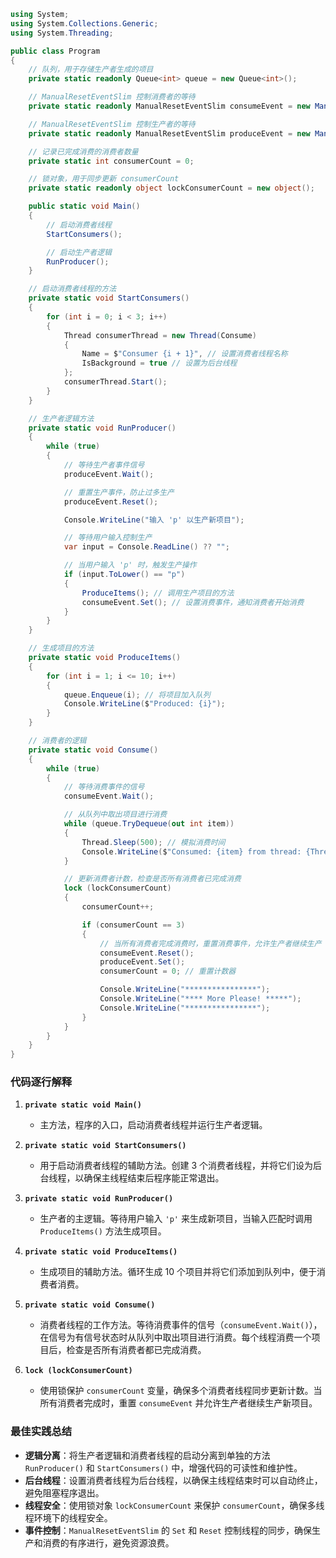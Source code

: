 ```csharp
using System;
using System.Collections.Generic;
using System.Threading;

public class Program
{
    // 队列，用于存储生产者生成的项目
    private static readonly Queue<int> queue = new Queue<int>();

    // ManualResetEventSlim 控制消费者的等待
    private static readonly ManualResetEventSlim consumeEvent = new ManualResetEventSlim(false);

    // ManualResetEventSlim 控制生产者的等待
    private static readonly ManualResetEventSlim produceEvent = new ManualResetEventSlim(true);

    // 记录已完成消费的消费者数量
    private static int consumerCount = 0;

    // 锁对象，用于同步更新 consumerCount
    private static readonly object lockConsumerCount = new object();

    public static void Main()
    {
        // 启动消费者线程
        StartConsumers();

        // 启动生产者逻辑
        RunProducer();
    }

    // 启动消费者线程的方法
    private static void StartConsumers()
    {
        for (int i = 0; i < 3; i++)
        {
            Thread consumerThread = new Thread(Consume)
            {
                Name = $"Consumer {i + 1}", // 设置消费者线程名称
                IsBackground = true // 设置为后台线程
            };
            consumerThread.Start();
        }
    }

    // 生产者逻辑方法
    private static void RunProducer()
    {
        while (true)
        {
            // 等待生产者事件信号
            produceEvent.Wait();

            // 重置生产事件，防止过多生产
            produceEvent.Reset();

            Console.WriteLine("输入 'p' 以生产新项目");

            // 等待用户输入控制生产
            var input = Console.ReadLine() ?? "";

            // 当用户输入 'p' 时，触发生产操作
            if (input.ToLower() == "p")
            {
                ProduceItems(); // 调用生产项目的方法
                consumeEvent.Set(); // 设置消费事件，通知消费者开始消费
            }
        }
    }

    // 生成项目的方法
    private static void ProduceItems()
    {
        for (int i = 1; i <= 10; i++)
        {
            queue.Enqueue(i); // 将项目加入队列
            Console.WriteLine($"Produced: {i}");
        }
    }

    // 消费者的逻辑
    private static void Consume()
    {
        while (true)
        {
            // 等待消费事件的信号
            consumeEvent.Wait();

            // 从队列中取出项目进行消费
            while (queue.TryDequeue(out int item))
            {
                Thread.Sleep(500); // 模拟消费时间
                Console.WriteLine($"Consumed: {item} from thread: {Thread.CurrentThread.Name}");
            }

            // 更新消费者计数，检查是否所有消费者已完成消费
            lock (lockConsumerCount)
            {
                consumerCount++;

                if (consumerCount == 3)
                {
                    // 当所有消费者完成消费时，重置消费事件，允许生产者继续生产
                    consumeEvent.Reset();
                    produceEvent.Set();
                    consumerCount = 0; // 重置计数器

                    Console.WriteLine("****************");
                    Console.WriteLine("**** More Please! *****");
                    Console.WriteLine("****************");
                }
            }
        }
    }
}
```

### 代码逐行解释

1. **`private static void Main()`**  
   - 主方法，程序的入口，启动消费者线程并运行生产者逻辑。

2. **`private static void StartConsumers()`**
   - 用于启动消费者线程的辅助方法。创建 3 个消费者线程，并将它们设为后台线程，以确保主线程结束后程序能正常退出。

3. **`private static void RunProducer()`**
   - 生产者的主逻辑。等待用户输入 `'p'` 来生成新项目，当输入匹配时调用 `ProduceItems()` 方法生成项目。

4. **`private static void ProduceItems()`**
   - 生成项目的辅助方法。循环生成 10 个项目并将它们添加到队列中，便于消费者消费。

5. **`private static void Consume()`**
   - 消费者线程的工作方法。等待消费事件的信号（`consumeEvent.Wait()`），在信号为有信号状态时从队列中取出项目进行消费。每个线程消费一个项目后，检查是否所有消费者都已完成消费。

6. **`lock (lockConsumerCount)`**
   - 使用锁保护 `consumerCount` 变量，确保多个消费者线程同步更新计数。当所有消费者完成时，重置 `consumeEvent` 并允许生产者继续生产新项目。

### 最佳实践总结

- **逻辑分离**：将生产者逻辑和消费者线程的启动分离到单独的方法 `RunProducer()` 和 `StartConsumers()` 中，增强代码的可读性和维护性。
- **后台线程**：设置消费者线程为后台线程，以确保主线程结束时可以自动终止，避免阻塞程序退出。
- **线程安全**：使用锁对象 `lockConsumerCount` 来保护 `consumerCount`，确保多线程环境下的线程安全。
- **事件控制**：`ManualResetEventSlim` 的 `Set` 和 `Reset` 控制线程的同步，确保生产和消费的有序进行，避免资源浪费。
